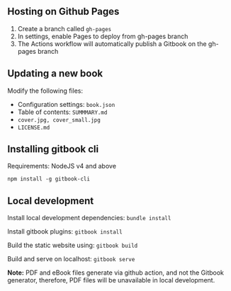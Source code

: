 ## Hosting on Github Pages

1. Create a branch called `gh-pages`
2. In settings, enable Pages to deploy from gh-pages branch
3. The Actions workflow will automatically publish a Gitbook on the gh-pages branch

## Updating a new book

Modify the following files:

- Configuration settings: `book.json`
- Table of contents: `SUMMMARY.md`
- `cover.jpg, cover_small.jpg`
- `LICENSE.md`

## Installing gitbook cli

Requirements: NodeJS v4 and above

`npm install -g gitbook-cli`

## Local development

Install local development dependencies: `bundle install`

Install gitbook plugins: `gitbook install`

Build the static website using: `gitbook build`

Build and serve on localhost: `gitbook serve`

**Note:** PDF and eBook files generate via github action, and not the Gitbook generator, therefore, PDF files will be unavailable in local development.
